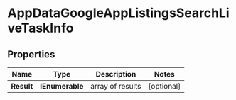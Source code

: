 # AppDataGoogleAppListingsSearchLiveTaskInfo


## Properties

| Name | Type | Description | Notes |
|------------ | ------------- | ------------- | -------------|
**Result** | **IEnumerable<AppDataGoogleAppListingsSearchLiveResultInfo>** | array of results |[optional]|